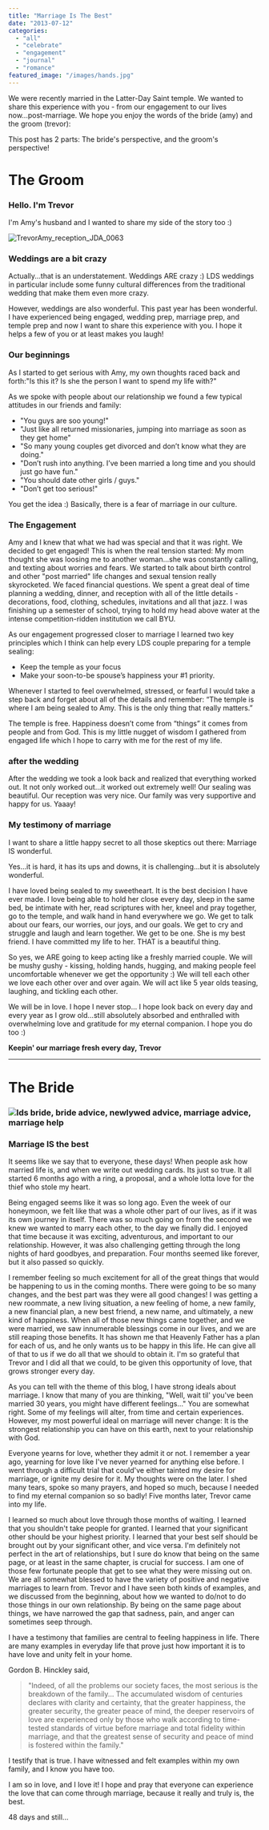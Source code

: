 ```yaml
---
title: "Marriage Is The Best"
date: "2013-07-12"
categories: 
  - "all"
  - "celebrate"
  - "engagement"
  - "journal"
  - "romance"
featured_image: "/images/hands.jpg"
---
```


We were recently married in the Latter-Day Saint temple. We wanted to share this experience with you - from our engagement to our lives now...post-marriage. We hope you enjoy the words of the bride (amy) and the groom (trevor):

This post has 2 parts: The bride's perspective, and the groom's perspective!

# The Groom

### Hello. I'm Trevor

I'm Amy's husband and I wanted to share my side of the story too :)

![TrevorAmy_reception_JDA_0063](/images/TrevorAmy_reception_JDA_0063.jpg)

### Weddings are a bit crazy

Actually...that is an understatement. Weddings ARE crazy :) LDS weddings in particular include some funny cultural differences from the traditional wedding that make them even more crazy.

However, weddings are also wonderful. This past year has been wonderful. I have experienced being engaged, wedding prep, marriage prep, and temple prep and now I want to share this experience with you. I hope it helps a few of you or at least makes you laugh!

### Our beginnings

As I started to get serious with Amy, my own thoughts raced back and forth:"Is this it? Is she the person I want to spend my life with?"

As we spoke with people about our relationship we found a few typical attitudes in our friends and family:

- "You guys are soo young!"
- "Just like all returned missionaries, jumping into marriage as soon as they get home"
- "So many young couples get divorced and don’t know what they are doing."
- "Don’t rush into anything. I’ve been married a long time and you should just go have fun."
- "You should date other girls / guys."
- "Don’t get too serious!"

You get the idea :) Basically, there is a fear of marriage in our culture.

### The Engagement

Amy and I knew that what we had was special and that it was right. We decided to get engaged! This is when the real tension started: My mom thought she was loosing me to another woman...she was constantly calling, and texting about worries and fears. We started to talk about birth control and other "post married" life changes and sexual tension really skyrocketed. We faced financial questions. We spent a great deal of time planning a wedding, dinner, and reception with all of the little details - decorations, food, clothing, schedules, invitations and all that jazz. I was finishing up a semester of school, trying to hold my head above water at the intense competition-ridden institution we call BYU.

As our engagement progressed closer to marriage I learned two key principles which I think can help every LDS couple preparing for a temple sealing:

- Keep the temple as your focus
- Make your soon-to-be spouse’s happiness your #1 priority.

Whenever I started to feel overwhelmed, stressed, or fearful I would take a step back and forget about all of the details and remember: “The temple is where I am being sealed to Amy. This is the only thing that really matters.”

The temple is free. Happiness doesn’t come from “things” it comes from people and from God. This is my little nugget of wisdom I gathered from engaged life which I hope to carry with me for the rest of my life.

### after the wedding

After the wedding we took a look back and realized that everything worked out. It not only worked out...it worked out extremely well! Our sealing was beautiful. Our reception was very nice. Our family was very supportive and happy for us. Yaaay!

### My testimony of marriage

I want to share a little happy secret to all those skeptics out there: Marriage IS wonderful.

Yes...it is hard, it has its ups and downs, it is challenging...but it is absolutely wonderful.

I have loved being sealed to my sweetheart. It is the best decision I have ever made. I love being able to hold her close every day, sleep in the same bed, be intimate with her, read scriptures with her, kneel and pray together, go to the temple, and walk hand in hand everywhere we go. We get to talk about our fears, our worries, our joys, and our goals. We get to cry and struggle and laugh and learn together. We get to be one. She is my best friend. I have committed my life to her. THAT is a beautiful thing.

So yes, we ARE going to keep acting like a freshly married couple. We will be mushy gushy - kissing, holding hands, hugging, and making people feel uncomfortable whenever we get the opportunity :) We will tell each other we love each other over and over again. We will act like 5 year olds teasing, laughing, and tickling each other.

We will be in love. I hope I never stop... I hope look back on every day and every year as I grow old...still absolutely absorbed and enthralled with overwhelming love and gratitude for my eternal companion. I hope you do too :)

**Keepin' our marriage fresh every day,** **Trevor**

* * *

# The Bride

### ![lds bride, bride advice, newlywed advice, marriage advice, marriage help](/images/TrevorAmy_reception_JDA_0078-Copy.jpg)

### Marriage IS the best

It seems like we say that to everyone, these days! When people ask how married life is, and when we write out wedding cards. Its just so true. It all started 6 months ago with a ring, a proposal, and a whole lotta love for the thief who stole my heart.

Being engaged seems like it was so long ago. Even the week of our honeymoon, we felt like that was a whole other part of our lives, as if it was its own journey in itself. There was so much going on from the second we knew we wanted to marry each other, to the day we finally did. I enjoyed that time because it was exciting, adventurous, and important to our relationship. However, it was also challenging getting through the long nights of hard goodbyes, and preparation. Four months seemed like forever, but it also passed so quickly.

I remember feeling so much excitement for all of the great things that would be happening to us in the coming months. There were going to be so many changes, and the best part was they were all good changes! I was getting a new roommate, a new living situation, a new feeling of home, a new family, a new financial plan, a new best friend, a new name, and ultimately, a new kind of happiness. When all of those new things came together, and we were married, we saw innumerable blessings come in our lives, and we are still reaping those benefits. It has shown me that Heavenly Father has a plan for each of us, and he only wants us to be happy in this life. He can give all of that to us if we do all that we should to obtain it. I'm so grateful that Trevor and I did all that we could, to be given this opportunity of love, that grows stronger every day.

As you can tell with the theme of this blog, I have strong ideals about marriage. I know that many of you are thinking, "Well, wait til' you've been married 30 years, you might have different feelings..." You are somewhat right. Some of my feelings will alter, from time and certain experiences. However, my most powerful ideal on marriage will never change: It is the strongest relationship you can have on this earth, next to your relationship with God.

Everyone yearns for love, whether they admit it or not. I remember a year ago, yearning for love like I've never yearned for anything else before. I went through a difficult trial that could've either tainted my desire for marriage, or ignite my desire for it. My thoughts were on the later. I shed many tears, spoke so many prayers, and hoped so much, because I needed to find my eternal companion so so badly! Five months later, Trevor came into my life.

I learned so much about love through those months of waiting. I learned that you shouldn't take people for granted. I learned that your significant other should be your highest priority. I learned that your best self should be brought out by your significant other, and vice versa. I'm definitely not perfect in the art of relationships, but I sure do know that being on the same page, or at least in the same chapter, is crucial for success. I am one of those few fortunate people that get to see what they were missing out on. We are all somewhat blessed to have the variety of positive and negative marriages to learn from. Trevor and I have seen both kinds of examples, and we discussed from the beginning, about how we wanted to do/not to do those things in our own relationship. By being on the same page about things, we have narrowed the gap that sadness, pain, and anger can sometimes seep through.

I have a testimony that families are central to feeling happiness in life. There are many examples in everyday life that prove just how important it is to have love and unity felt in your home.

Gordon B. Hinckley said,

> "Indeed, of all the problems our society faces, the most serious is the breakdown of the family... The accumulated wisdom of centuries declares with clarity and certainty, that the greater happiness, the greater security, the greater peace of mind, the deeper reservoirs of love are experienced only by those who walk according to time-tested standards of virtue before marriage and total fidelity within marriage, and that the greatest sense of security and peace of mind is fostered within the family."

I testify that is true. I have witnessed and felt examples within my own family, and I know you have too.

I am so in love, and I love it! I hope and pray that everyone can experience the love that can come through marriage, because it really and truly is, the best.

48 days and still...
